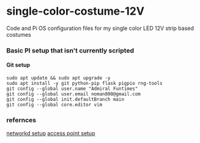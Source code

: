 # single-color-costume-12V
Code and Pi OS configuration files for my single color LED 12V strip based costumes


### Basic PI setup that isn't currently scripted
#### Git setup
```
sudo apt update && sudo apt upgrade -y
sudo apt install -y git python-pip flask pigpio rng-tools
git config --global user.name "Admiral Funtimes"
git config --global user.email noman800@gmail.com
git config --global init.defaultBranch main
git config --global core.editor vim
```


### refernces 

[networkd setup](https://raspberrypi.stackexchange.com/questions/108592/use-systemd-networkd-for-general-networking/108593#108593)
[access point setup](https://raspberrypi.stackexchange.com/questions/88214/setting-up-a-raspberry-pi-as-an-access-point-the-easy-way/88234#88234)